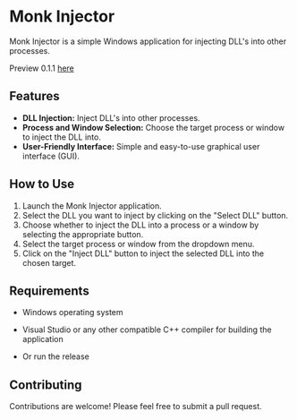 # Monk Injector

Monk Injector is a simple Windows application for injecting DLL's into other processes.

Preview 0.1.1 [here](https://i.ibb.co/DQffm2z/image.png)

## Features

- **DLL Injection:** Inject DLL's into other processes.
- **Process and Window Selection:** Choose the target process or window to inject the DLL into.
- **User-Friendly Interface:** Simple and easy-to-use graphical user interface (GUI).

## How to Use

1. Launch the Monk Injector application.
2. Select the DLL you want to inject by clicking on the "Select DLL" button.
3. Choose whether to inject the DLL into a process or a window by selecting the appropriate button.
4. Select the target process or window from the dropdown menu.
5. Click on the "Inject DLL" button to inject the selected DLL into the chosen target.

## Requirements

- Windows operating system
- Visual Studio or any other compatible C++ compiler for building the application

- Or run the release 

## Contributing

Contributions are welcome! Please feel free to submit a pull request.
